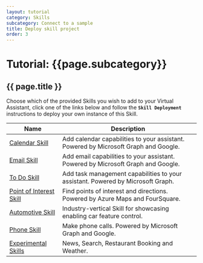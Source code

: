 ```yaml
---
layout: tutorial
category: Skills
subcategory: Connect to a sample
title: Deploy skill project
order: 3
---
```


# Tutorial: {{page.subcategory}} 

## {{ page.title }}

Choose which of the provided Skills you wish to add to your Virtual Assistant, click one of the links below and follow the **`Skill Deployment`** instructions to deploy your own instance of this Skill.

| Name | Description |
| ---- | ----------- |
|[Calendar Skill]({{site.baseurl}}/skills/samples/calendar)|Add calendar capabilities to your assistant. Powered by Microsoft Graph and Google.|
|[Email Skill]({{site.baseurl}}/skills/samples/email)|Add email capabilities to your assistant. Powered by Microsoft Graph and Google.|
|[To Do Skill]({{site.baseurl}}/skills/samples/to-do)|Add task management capabilities to your assistant. Powered by Microsoft Graph.|
|[Point of Interest Skill]({{site.baseurl}}/skills/samples/point-of-interest)|Find points of interest and directions. Powered by Azure Maps and FourSquare.|
|[Automotive Skill]({{site.baseurl}}/skills/samples/automotive)|Industry-vertical Skill for showcasing enabling car feature control.|
|[Phone Skill]({{site.baseurl}}/skills/samples/phone)|Make phone calls. Powered by Microsoft Graph and Google.|
|[Experimental Skills]({{site.baseurl}}/overview/skills/#experimental-skills)|News, Search, Restaurant Booking and Weather.|
